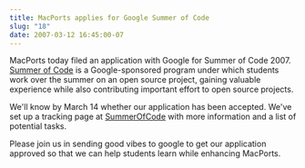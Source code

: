 ```yaml
---
title: MacPorts applies for Google Summer of Code
slug: "18"
date: 2007-03-12 16:45:00-07
---
```


MacPorts today filed an application with Google for Summer of Code 2007. [Summer of Code](https://code.google.com/soc/) is a Google-sponsored program under which students work over the summer on an open source project, gaining valuable experience while also contributing important effort to open source projects.

We'll know by March 14 whether our application has been accepted. We've set up a tracking page at [SummerOfCode](https://trac.macports.org/wiki/SummerOfCode) with more information and a list of potential tasks.

Please join us in sending good vibes to google to get our application approved so that we can help students learn while enhancing MacPorts.
